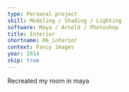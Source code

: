 ```yaml
---
type: Personal project
skill: Modeling / Shading / Lighting
software: Maya / Arnold / Photoshop
title: Interior
shortname: 06_interior
context: Fancy images
year: 2014
skip: true
---
```


Recreated my room in maya